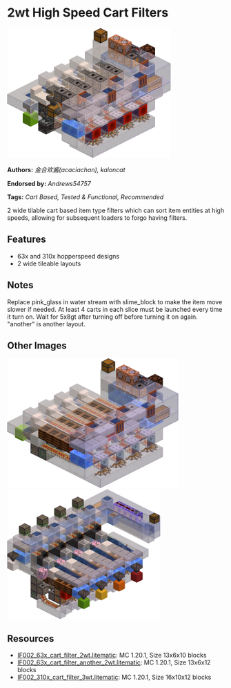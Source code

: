 # 2wt High Speed Cart Filters
<img alt="63.png" src="images/63.png?raw=1" height="300px">

**Authors:** *金合欢酱(acaciachan), kaloncat*

**Endorsed by:** *Andrews54757*

**Tags:** *Cart Based, Tested & Functional, Recommended*

2 wide tilable cart based item type filters which can sort item entities at high speeds, allowing for subsequent loaders to forgo having filters.

## Features
- 63x and 310x hopperspeed designs
- 2 wide tileable layouts

## Notes
Replace pink_glass in water stream with slime_block to make the item move slower if needed. At least 4 carts in each slice must be launched every time it turn on. Wait for 5x8gt after turning off before turning it on again.  "another" is another layout.

## Other Images
<img src="images/63a.png?raw=1" height="300px">

<img src="images/310.png?raw=1" height="300px">

## Resources
- [IF002_63x_cart_filter_2wt.litematic](attachments/IF002_63x_cart_filter_2wt.litematic): MC 1.20.1, Size 13x6x10 blocks
- [IF002_63x_cart_filter_another_2wt.litematic](attachments/IF002_63x_cart_filter_another_2wt.litematic): MC 1.20.1, Size 13x6x12 blocks
- [IF002_310x_cart_filter_3wt.litematic](attachments/IF002_310x_cart_filter_3wt.litematic): MC 1.20.1, Size 16x10x12 blocks
